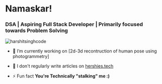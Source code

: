 <h1 align="Left">Namaskar! </h1>
<h3 align="left">DSA | Aspiring Full Stack Developer | Primarily focused towards Problem Solving</h3>


<p align="left"> <img src="https://komarev.com/ghpvc/?username=harshitsinghcode&label=Profile%20views&color=0e75b6&style=flat" alt="harshitsinghcode" /> </p>

- 🔭 I’m currently working on [2d-3d recontruction of human pose using photogrammetry]

- 📝 I don't regularly write articles on [hershies.tech](hershies.tech)

- ⚡ Fun fact **You're Technically "stalking" me :)**
